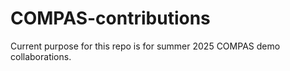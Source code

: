 # COMPAS-contributions
Current purpose for this repo is for summer 2025 COMPAS demo collaborations.
